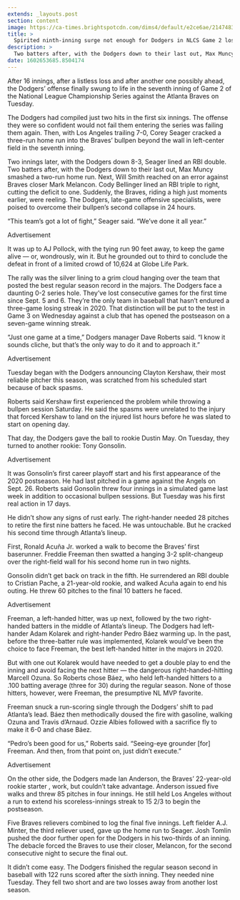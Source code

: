 ```yaml
--- 
extends: _layouts.post 
section: content 
image: https://ca-times.brightspotcdn.com/dims4/default/e2ce6ae/2147483647/strip/true/crop/2600x1365+0+0/resize/1200x630!/quality/90/?url=https%3A%2F%2Fcalifornia-times-brightspot.s3.amazonaws.com%2F5c%2F73%2F4bd78f714d32a2abaf19333482ea%2Fla-photos-1staff-632134-sp-dodgers-31-rcg.JPG 
title: > 
  Spirited ninth-inning surge not enough for Dodgers in NLCS Game 2 loss to Braves 
description: > 
  Two batters after, with the Dodgers down to their last out, Max Muncy smashed a two-run home run.“Just one game at a time,” Dodgers manager Dave Roberts said.Roberts said Gonsolin threw four innings in a simulated game last week in addition to occasional bullpen sessions.The debacle forced the Braves to use their closer, Melancon, for the second consecutive night to secure the final out.The Dodgers finished the regular season second in baseball with 122 runs scored after the sixth inning. 
date: 1602653685.8504174 
--- 
```

After 16 innings, after a listless loss and after another one possibly ahead, the Dodgers’ offense finally swung to life in the seventh inning of Game 2 of the National League Championship Series against the Atlanta Braves on Tuesday.

The Dodgers had compiled just two hits in the first six innings. The offense they were so confident would not fail them entering the series was failing them again. Then, with Los Angeles trailing 7-0, Corey Seager cracked a three-run home run into the Braves’ bullpen beyond the wall in left-center field in the seventh inning.

Two innings later, with the Dodgers down 8-3, Seager lined an RBI double. Two batters after, with the Dodgers down to their last out, Max Muncy smashed a two-run home run. Next, Will Smith reached on an error against Braves closer Mark Melancon. Cody Bellinger lined an RBI triple to right, cutting the deficit to one. Suddenly, the Braves, riding a high just moments earlier, were reeling. The Dodgers, late-game offensive specialists, were poised to overcome their bullpen’s second collapse in 24 hours.

“This team’s got a lot of fight,” Seager said. “We’ve done it all year.”

Advertisement

It was up to AJ Pollock, with the tying run 90 feet away, to keep the game alive — or, wondrously, win it. But he grounded out to third to conclude the defeat in front of a limited crowd of 10,624 at Globe Life Park.

The rally was the silver lining to a grim cloud hanging over the team that posted the best regular season record in the majors. The Dodgers face a daunting 0-2 series hole. They’ve lost consecutive games for the first time since Sept. 5 and 6. They’re the only team in baseball that hasn’t endured a three-game losing streak in 2020. That distinction will be put to the test in Game 3 on Wednesday against a club that has opened the postseason on a seven-game winning streak.

“Just one game at a time,” Dodgers manager Dave Roberts said. “I know it sounds cliche, but that’s the only way to do it and to approach it.”

Advertisement

Tuesday began with the Dodgers announcing Clayton Kershaw, their most reliable pitcher this season, was scratched from his scheduled start because of back spasms.

Roberts said Kershaw first experienced the problem while throwing a bullpen session Saturday. He said the spasms were unrelated to the injury that forced Kershaw to land on the injured list hours before he was slated to start on opening day.

That day, the Dodgers gave the ball to rookie Dustin May. On Tuesday, they turned to another rookie: Tony Gonsolin.

Advertisement

It was Gonsolin’s first career playoff start and his first appearance of the 2020 postseason. He had last pitched in a game against the Angels on Sept. 26. Roberts said Gonsolin threw four innings in a simulated game last week in addition to occasional bullpen sessions. But Tuesday was his first real action in 17 days.

He didn’t show any signs of rust early. The right-hander needed 28 pitches to retire the first nine batters he faced. He was untouchable. But he cracked his second time through Atlanta’s lineup.

First, Ronald Acuña Jr. worked a walk to become the Braves’ first baserunner. Freddie Freeman then swatted a hanging 3-2 split-changeup over the right-field wall for his second home run in two nights.

Gonsolin didn’t get back on track in the fifth. He surrendered an RBI double to Cristian Pache, a 21-year-old rookie, and walked Acuña again to end his outing. He threw 60 pitches to the final 10 batters he faced.

Advertisement

Freeman, a left-handed hitter, was up next, followed by the two right-handed batters in the middle of Atlanta’s lineup. The Dodgers had left-hander Adam Kolarek and right-hander Pedro Báez warming up. In the past, before the three-batter rule was implemented, Kolarek would’ve been the choice to face Freeman, the best left-handed hitter in the majors in 2020.

But with one out Kolarek would have needed to get a double play to end the inning and avoid facing the next hitter — the dangerous right-handed-hitting Marcell Ozuna. So Roberts chose Báez, who held left-handed hitters to a .100 batting average (three for 30) during the regular season. None of those hitters, however, were Freeman, the presumptive NL MVP favorite.

Freeman snuck a run-scoring single through the Dodgers’ shift to pad Atlanta’s lead. Báez then methodically doused the fire with gasoline, walking Ozuna and Travis d’Arnaud. Ozzie Albies followed with a sacrifice fly to make it 6-0 and chase Báez.

“Pedro’s been good for us,” Roberts said. “Seeing-eye grounder [for] Freeman. And then, from that point on, just didn’t execute.”

Advertisement

On the other side, the Dodgers made Ian Anderson, the Braves’ 22-year-old rookie starter , work, but couldn’t take advantage. Anderson issued five walks and threw 85 pitches in four innings. He still held Los Angeles without a run to extend his scoreless-innings streak to 15 2/3 to begin the postseason.

Five Braves relievers combined to log the final five innings. Left fielder A.J. Minter, the third reliever used, gave up the home run to Seager. Josh Tomlin pushed the door further open for the Dodgers in his two-thirds of an inning. The debacle forced the Braves to use their closer, Melancon, for the second consecutive night to secure the final out.

It didn’t come easy. The Dodgers finished the regular season second in baseball with 122 runs scored after the sixth inning. They needed nine Tuesday. They fell two short and are two losses away from another lost season.

